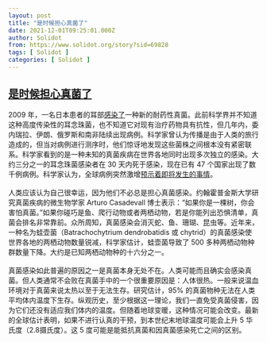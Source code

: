 ```yaml
---
layout: post
title: "是时候担心真菌了"
date: 2021-12-01T09:25:01.000Z
author: Solidot
from: https://www.solidot.org/story?sid=69828
tags: [ Solidot ]
categories: [ Solidot ]
---
```

<!--1638350701000-->
[是时候担心真菌了](https://www.solidot.org/story?sid=69828)
------

<div>
2009 年，一名日本患者的耳部<a href="https://pubmed.ncbi.nlm.nih.gov/33091071/">感染了</a>一种新的耐药性真菌。此前科学界并不知道这种高度传染性的耳念珠菌，也不知道它对现有治疗药物具有抗性，但几年内，委内瑞拉、伊朗、俄罗斯和南非陆续出现病例。科学家曾认为传播是由于人类的旅行造成的，但当对病例进行测序时，他们惊讶地发现这些菌株之间根本没有紧密联系。科学家看到的是一种未知的真菌疾病在世界各地同时出现多次独立的感染。大约三分之一的耳念珠菌感染者在 30 天内死于感染，现在已有 47 个国家出现了数千例病例。科学家认为，全球病例突然激增<a href="https://arstechnica.com/science/2021/11/its-time-to-fear-the-fungi/" target="_blank">预示着即将发生的事情</a>。<br><br>人类应该认为自己很幸运，因为他们不必总是担心真菌感染。约翰霍普金斯大学研究真菌疾病的微生物学家 Arturo Casadevall 博士表示：“如果你是一棵树，你会害怕真菌。”如果你碰巧是鱼、爬行动物或者两栖动物，若是你能列出恐惧清单，真菌会排名非常靠前。众所周知，真菌感染会消灭蛇、鱼、珊瑚、昆虫等。近年来，一种名为蛙壶菌（Batrachochytrium dendrobatidis 或 chytrid）的真菌感染使世界各地的两栖动物数量锐减，科学家估计，蛙壶菌导致了 500 多种两栖动物种群数量下降。大约是已知两栖动物种的十六分之一。<br><br>真菌感染如此普遍的原因之一是真菌本身无处不在。人类可能而且确实会感染真菌。但人类通常不会败在真菌手中的一个很重要原因是：人体很热。一般来说温血环境对于真菌来说太热以至于无法生存。研究估计，95% 的真菌物种无法在人类平均体内温度下生存。纵观历史，至少根据这一理论，我们一直免受真菌侵害，因为它们还没有适应我们体内的温度。但随着地球变暖，这种情况可能会改变。最新的全球估计表明，如果不进行认真的干预，到本世纪末地球温度可能会上升 5 华氏度（2.8摄氏度）。这 5 度可能是能抵抗真菌和因真菌感染死亡之间的区别。
</div>
